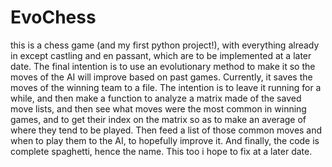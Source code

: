 # EvoChess
this is a chess game (and my first python project!), with everything already in except castling and en passant, which are to be  implemented at a later date. The final intention is to use an evolutionary method to make it so the moves of the AI will improve based on past games. Currently, it saves the moves of the winning team to a file. The intention is to leave it running for a while, and then make a function to analyze a matrix made of the saved move lists, and then see what moves were the most common in winning games, and to get their index on the matrix so as to make an  average of where they tend to be played. Then feed a list of those common moves and when to play them to the AI, to hopefully improve it. And finally, the code is complete spaghetti, hence the name. This too i hope to fix at a later date.  
